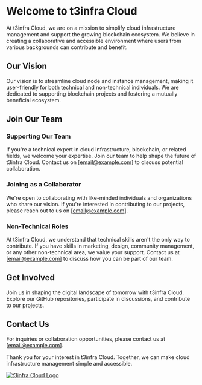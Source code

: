 # Welcome to t3infra Cloud

At t3infra Cloud, we are on a mission to simplify cloud infrastructure management and support the growing blockchain ecosystem. We believe in creating a collaborative and accessible environment where users from various backgrounds can contribute and benefit.

## Our Vision

Our vision is to streamline cloud node and instance management, making it user-friendly for both technical and non-technical individuals. We are dedicated to supporting blockchain projects and fostering a mutually beneficial ecosystem.

## Join Our Team

### Supporting Our Team

If you're a technical expert in cloud infrastructure, blockchain, or related fields, we welcome your expertise. Join our team to help shape the future of t3infra Cloud. Contact us on [email@example.com] to discuss potential collaboration.

### Joining as a Collaborator

We're open to collaborating with like-minded individuals and organizations who share our vision. If you're interested in contributing to our projects, please reach out to us on [email@example.com].

### Non-Technical Roles

At t3infra Cloud, we understand that technical skills aren't the only way to contribute. If you have skills in marketing, design, community management, or any other non-technical area, we value your support. Contact us at [email@example.com] to discuss how you can be part of our team.

## Get Involved

Join us in shaping the digital landscape of tomorrow with t3infra Cloud. Explore our GitHub repositories, participate in discussions, and contribute to our projects.

## Contact Us

For inquiries or collaboration opportunities, please contact us at [email@example.com].

Thank you for your interest in t3infra Cloud. Together, we can make cloud infrastructure management simple and accessible.

[![t3infra Cloud Logo](logo.png)](https://t3infra.cloud)

